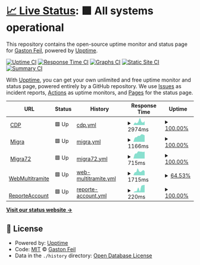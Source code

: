 # [📈 Live Status](https://galone.github.io/coim): <!--live status--> **🟩 All systems operational**

This repository contains the open-source uptime monitor and status page for [Gaston Feil](https://galone.github.io/coim), powered by [Upptime](https://github.com/upptime/upptime).

[![Uptime CI](https://github.com/galone/coim/workflows/Uptime%20CI/badge.svg)](https://github.com/galone/coim/actions?query=workflow%3A%22Uptime+CI%22)
[![Response Time CI](https://github.com/galone/coim/workflows/Response%20Time%20CI/badge.svg)](https://github.com/galone/coim/actions?query=workflow%3A%22Response+Time+CI%22)
[![Graphs CI](https://github.com/galone/coim/workflows/Graphs%20CI/badge.svg)](https://github.com/galone/coim/actions?query=workflow%3A%22Graphs+CI%22)
[![Static Site CI](https://github.com/galone/coim/workflows/Static%20Site%20CI/badge.svg)](https://github.com/galone/coim/actions?query=workflow%3A%22Static+Site+CI%22)
[![Summary CI](https://github.com/galone/coim/workflows/Summary%20CI/badge.svg)](https://github.com/galone/coim/actions?query=workflow%3A%22Summary+CI%22)

With [Upptime](https://upptime.js.org), you can get your own unlimited and free uptime monitor and status page, powered entirely by a GitHub repository. We use [Issues](https://github.com/galone/coim/issues) as incident reports, [Actions](https://github.com/galone/coim/actions) as uptime monitors, and [Pages](https://galone.github.io/coim) for the status page.

<!--start: status pages-->
<!-- This summary is generated by Upptime (https://github.com/upptime/upptime) -->
<!-- Do not edit this manually, your changes will be overwritten -->
<!-- prettier-ignore -->
| URL | Status | History | Response Time | Uptime |
| --- | ------ | ------- | ------------- | ------ |
| <img alt="" src="https://favicons.githubusercontent.com/ofertaideal.movistar.com.ar" height="13"> [CDP](https://ofertaideal.movistar.com.ar/intelligent_campaign) | 🟩 Up | [cdp.yml](https://github.com/galone/coim/commits/HEAD/history/cdp.yml) | <details><summary><img alt="Response time graph" src="./graphs/cdp/response-time-week.png" height="20"> 2974ms</summary><br><a href="https://galone.github.io/coim/history/cdp"><img alt="Response time 2743" src="https://img.shields.io/endpoint?url=https%3A%2F%2Fraw.githubusercontent.com%2Fgalone%2Fcoim%2FHEAD%2Fapi%2Fcdp%2Fresponse-time.json"></a><br><a href="https://galone.github.io/coim/history/cdp"><img alt="24-hour response time 3941" src="https://img.shields.io/endpoint?url=https%3A%2F%2Fraw.githubusercontent.com%2Fgalone%2Fcoim%2FHEAD%2Fapi%2Fcdp%2Fresponse-time-day.json"></a><br><a href="https://galone.github.io/coim/history/cdp"><img alt="7-day response time 2974" src="https://img.shields.io/endpoint?url=https%3A%2F%2Fraw.githubusercontent.com%2Fgalone%2Fcoim%2FHEAD%2Fapi%2Fcdp%2Fresponse-time-week.json"></a><br><a href="https://galone.github.io/coim/history/cdp"><img alt="30-day response time 2743" src="https://img.shields.io/endpoint?url=https%3A%2F%2Fraw.githubusercontent.com%2Fgalone%2Fcoim%2FHEAD%2Fapi%2Fcdp%2Fresponse-time-month.json"></a><br><a href="https://galone.github.io/coim/history/cdp"><img alt="1-year response time 2743" src="https://img.shields.io/endpoint?url=https%3A%2F%2Fraw.githubusercontent.com%2Fgalone%2Fcoim%2FHEAD%2Fapi%2Fcdp%2Fresponse-time-year.json"></a></details> | <details><summary><a href="https://galone.github.io/coim/history/cdp">100.00%</a></summary><a href="https://galone.github.io/coim/history/cdp"><img alt="All-time uptime 100.00%" src="https://img.shields.io/endpoint?url=https%3A%2F%2Fraw.githubusercontent.com%2Fgalone%2Fcoim%2FHEAD%2Fapi%2Fcdp%2Fuptime.json"></a><br><a href="https://galone.github.io/coim/history/cdp"><img alt="24-hour uptime 100.00%" src="https://img.shields.io/endpoint?url=https%3A%2F%2Fraw.githubusercontent.com%2Fgalone%2Fcoim%2FHEAD%2Fapi%2Fcdp%2Fuptime-day.json"></a><br><a href="https://galone.github.io/coim/history/cdp"><img alt="7-day uptime 100.00%" src="https://img.shields.io/endpoint?url=https%3A%2F%2Fraw.githubusercontent.com%2Fgalone%2Fcoim%2FHEAD%2Fapi%2Fcdp%2Fuptime-week.json"></a><br><a href="https://galone.github.io/coim/history/cdp"><img alt="30-day uptime 100.00%" src="https://img.shields.io/endpoint?url=https%3A%2F%2Fraw.githubusercontent.com%2Fgalone%2Fcoim%2FHEAD%2Fapi%2Fcdp%2Fuptime-month.json"></a><br><a href="https://galone.github.io/coim/history/cdp"><img alt="1-year uptime 100.00%" src="https://img.shields.io/endpoint?url=https%3A%2F%2Fraw.githubusercontent.com%2Fgalone%2Fcoim%2FHEAD%2Fapi%2Fcdp%2Fuptime-year.json"></a></details>
| <img alt="" src="https://favicons.githubusercontent.com/ofertaideal.movistar.com.ar" height="13"> [Migra](https://ofertaideal.movistar.com.ar/migraspositivas) | 🟩 Up | [migra.yml](https://github.com/galone/coim/commits/HEAD/history/migra.yml) | <details><summary><img alt="Response time graph" src="./graphs/migra/response-time-week.png" height="20"> 1166ms</summary><br><a href="https://galone.github.io/coim/history/migra"><img alt="Response time 1017" src="https://img.shields.io/endpoint?url=https%3A%2F%2Fraw.githubusercontent.com%2Fgalone%2Fcoim%2FHEAD%2Fapi%2Fmigra%2Fresponse-time.json"></a><br><a href="https://galone.github.io/coim/history/migra"><img alt="24-hour response time 1155" src="https://img.shields.io/endpoint?url=https%3A%2F%2Fraw.githubusercontent.com%2Fgalone%2Fcoim%2FHEAD%2Fapi%2Fmigra%2Fresponse-time-day.json"></a><br><a href="https://galone.github.io/coim/history/migra"><img alt="7-day response time 1166" src="https://img.shields.io/endpoint?url=https%3A%2F%2Fraw.githubusercontent.com%2Fgalone%2Fcoim%2FHEAD%2Fapi%2Fmigra%2Fresponse-time-week.json"></a><br><a href="https://galone.github.io/coim/history/migra"><img alt="30-day response time 1017" src="https://img.shields.io/endpoint?url=https%3A%2F%2Fraw.githubusercontent.com%2Fgalone%2Fcoim%2FHEAD%2Fapi%2Fmigra%2Fresponse-time-month.json"></a><br><a href="https://galone.github.io/coim/history/migra"><img alt="1-year response time 1017" src="https://img.shields.io/endpoint?url=https%3A%2F%2Fraw.githubusercontent.com%2Fgalone%2Fcoim%2FHEAD%2Fapi%2Fmigra%2Fresponse-time-year.json"></a></details> | <details><summary><a href="https://galone.github.io/coim/history/migra">100.00%</a></summary><a href="https://galone.github.io/coim/history/migra"><img alt="All-time uptime 100.00%" src="https://img.shields.io/endpoint?url=https%3A%2F%2Fraw.githubusercontent.com%2Fgalone%2Fcoim%2FHEAD%2Fapi%2Fmigra%2Fuptime.json"></a><br><a href="https://galone.github.io/coim/history/migra"><img alt="24-hour uptime 100.00%" src="https://img.shields.io/endpoint?url=https%3A%2F%2Fraw.githubusercontent.com%2Fgalone%2Fcoim%2FHEAD%2Fapi%2Fmigra%2Fuptime-day.json"></a><br><a href="https://galone.github.io/coim/history/migra"><img alt="7-day uptime 100.00%" src="https://img.shields.io/endpoint?url=https%3A%2F%2Fraw.githubusercontent.com%2Fgalone%2Fcoim%2FHEAD%2Fapi%2Fmigra%2Fuptime-week.json"></a><br><a href="https://galone.github.io/coim/history/migra"><img alt="30-day uptime 100.00%" src="https://img.shields.io/endpoint?url=https%3A%2F%2Fraw.githubusercontent.com%2Fgalone%2Fcoim%2FHEAD%2Fapi%2Fmigra%2Fuptime-month.json"></a><br><a href="https://galone.github.io/coim/history/migra"><img alt="1-year uptime 100.00%" src="https://img.shields.io/endpoint?url=https%3A%2F%2Fraw.githubusercontent.com%2Fgalone%2Fcoim%2FHEAD%2Fapi%2Fmigra%2Fuptime-year.json"></a></details>
| <img alt="" src="https://favicons.githubusercontent.com/ofertaideal.movistar.com.ar" height="13"> [Migra72](https://ofertaideal.movistar.com.ar/migraspositivas?planID=72) | 🟩 Up | [migra72.yml](https://github.com/galone/coim/commits/HEAD/history/migra72.yml) | <details><summary><img alt="Response time graph" src="./graphs/migra72/response-time-week.png" height="20"> 715ms</summary><br><a href="https://galone.github.io/coim/history/migra72"><img alt="Response time 623" src="https://img.shields.io/endpoint?url=https%3A%2F%2Fraw.githubusercontent.com%2Fgalone%2Fcoim%2FHEAD%2Fapi%2Fmigra72%2Fresponse-time.json"></a><br><a href="https://galone.github.io/coim/history/migra72"><img alt="24-hour response time 788" src="https://img.shields.io/endpoint?url=https%3A%2F%2Fraw.githubusercontent.com%2Fgalone%2Fcoim%2FHEAD%2Fapi%2Fmigra72%2Fresponse-time-day.json"></a><br><a href="https://galone.github.io/coim/history/migra72"><img alt="7-day response time 715" src="https://img.shields.io/endpoint?url=https%3A%2F%2Fraw.githubusercontent.com%2Fgalone%2Fcoim%2FHEAD%2Fapi%2Fmigra72%2Fresponse-time-week.json"></a><br><a href="https://galone.github.io/coim/history/migra72"><img alt="30-day response time 623" src="https://img.shields.io/endpoint?url=https%3A%2F%2Fraw.githubusercontent.com%2Fgalone%2Fcoim%2FHEAD%2Fapi%2Fmigra72%2Fresponse-time-month.json"></a><br><a href="https://galone.github.io/coim/history/migra72"><img alt="1-year response time 623" src="https://img.shields.io/endpoint?url=https%3A%2F%2Fraw.githubusercontent.com%2Fgalone%2Fcoim%2FHEAD%2Fapi%2Fmigra72%2Fresponse-time-year.json"></a></details> | <details><summary><a href="https://galone.github.io/coim/history/migra72">100.00%</a></summary><a href="https://galone.github.io/coim/history/migra72"><img alt="All-time uptime 100.00%" src="https://img.shields.io/endpoint?url=https%3A%2F%2Fraw.githubusercontent.com%2Fgalone%2Fcoim%2FHEAD%2Fapi%2Fmigra72%2Fuptime.json"></a><br><a href="https://galone.github.io/coim/history/migra72"><img alt="24-hour uptime 100.00%" src="https://img.shields.io/endpoint?url=https%3A%2F%2Fraw.githubusercontent.com%2Fgalone%2Fcoim%2FHEAD%2Fapi%2Fmigra72%2Fuptime-day.json"></a><br><a href="https://galone.github.io/coim/history/migra72"><img alt="7-day uptime 100.00%" src="https://img.shields.io/endpoint?url=https%3A%2F%2Fraw.githubusercontent.com%2Fgalone%2Fcoim%2FHEAD%2Fapi%2Fmigra72%2Fuptime-week.json"></a><br><a href="https://galone.github.io/coim/history/migra72"><img alt="30-day uptime 100.00%" src="https://img.shields.io/endpoint?url=https%3A%2F%2Fraw.githubusercontent.com%2Fgalone%2Fcoim%2FHEAD%2Fapi%2Fmigra72%2Fuptime-month.json"></a><br><a href="https://galone.github.io/coim/history/migra72"><img alt="1-year uptime 100.00%" src="https://img.shields.io/endpoint?url=https%3A%2F%2Fraw.githubusercontent.com%2Fgalone%2Fcoim%2FHEAD%2Fapi%2Fmigra72%2Fuptime-year.json"></a></details>
| <img alt="" src="https://favicons.githubusercontent.com/activatuchip.movistar.com.ar" height="13"> [WebMultitramite](https://activatuchip.movistar.com.ar/) | 🟩 Up | [web-multitramite.yml](https://github.com/galone/coim/commits/HEAD/history/web-multitramite.yml) | <details><summary><img alt="Response time graph" src="./graphs/web-multitramite/response-time-week.png" height="20"> 1715ms</summary><br><a href="https://galone.github.io/coim/history/web-multitramite"><img alt="Response time 1791" src="https://img.shields.io/endpoint?url=https%3A%2F%2Fraw.githubusercontent.com%2Fgalone%2Fcoim%2FHEAD%2Fapi%2Fweb-multitramite%2Fresponse-time.json"></a><br><a href="https://galone.github.io/coim/history/web-multitramite"><img alt="24-hour response time 3604" src="https://img.shields.io/endpoint?url=https%3A%2F%2Fraw.githubusercontent.com%2Fgalone%2Fcoim%2FHEAD%2Fapi%2Fweb-multitramite%2Fresponse-time-day.json"></a><br><a href="https://galone.github.io/coim/history/web-multitramite"><img alt="7-day response time 1715" src="https://img.shields.io/endpoint?url=https%3A%2F%2Fraw.githubusercontent.com%2Fgalone%2Fcoim%2FHEAD%2Fapi%2Fweb-multitramite%2Fresponse-time-week.json"></a><br><a href="https://galone.github.io/coim/history/web-multitramite"><img alt="30-day response time 1791" src="https://img.shields.io/endpoint?url=https%3A%2F%2Fraw.githubusercontent.com%2Fgalone%2Fcoim%2FHEAD%2Fapi%2Fweb-multitramite%2Fresponse-time-month.json"></a><br><a href="https://galone.github.io/coim/history/web-multitramite"><img alt="1-year response time 1791" src="https://img.shields.io/endpoint?url=https%3A%2F%2Fraw.githubusercontent.com%2Fgalone%2Fcoim%2FHEAD%2Fapi%2Fweb-multitramite%2Fresponse-time-year.json"></a></details> | <details><summary><a href="https://galone.github.io/coim/history/web-multitramite">64.53%</a></summary><a href="https://galone.github.io/coim/history/web-multitramite"><img alt="All-time uptime 64.48%" src="https://img.shields.io/endpoint?url=https%3A%2F%2Fraw.githubusercontent.com%2Fgalone%2Fcoim%2FHEAD%2Fapi%2Fweb-multitramite%2Fuptime.json"></a><br><a href="https://galone.github.io/coim/history/web-multitramite"><img alt="24-hour uptime 100.00%" src="https://img.shields.io/endpoint?url=https%3A%2F%2Fraw.githubusercontent.com%2Fgalone%2Fcoim%2FHEAD%2Fapi%2Fweb-multitramite%2Fuptime-day.json"></a><br><a href="https://galone.github.io/coim/history/web-multitramite"><img alt="7-day uptime 64.53%" src="https://img.shields.io/endpoint?url=https%3A%2F%2Fraw.githubusercontent.com%2Fgalone%2Fcoim%2FHEAD%2Fapi%2Fweb-multitramite%2Fuptime-week.json"></a><br><a href="https://galone.github.io/coim/history/web-multitramite"><img alt="30-day uptime 64.48%" src="https://img.shields.io/endpoint?url=https%3A%2F%2Fraw.githubusercontent.com%2Fgalone%2Fcoim%2FHEAD%2Fapi%2Fweb-multitramite%2Fuptime-month.json"></a><br><a href="https://galone.github.io/coim/history/web-multitramite"><img alt="1-year uptime 64.48%" src="https://img.shields.io/endpoint?url=https%3A%2F%2Fraw.githubusercontent.com%2Fgalone%2Fcoim%2FHEAD%2Fapi%2Fweb-multitramite%2Fuptime-year.json"></a></details>
| <img alt="" src="https://favicons.githubusercontent.com/exportaccount.herokuapp.com" height="13"> [ReporteAccount](https://exportaccount.herokuapp.com/) | 🟩 Up | [reporte-account.yml](https://github.com/galone/coim/commits/HEAD/history/reporte-account.yml) | <details><summary><img alt="Response time graph" src="./graphs/reporte-account/response-time-week.png" height="20"> 220ms</summary><br><a href="https://galone.github.io/coim/history/reporte-account"><img alt="Response time 147" src="https://img.shields.io/endpoint?url=https%3A%2F%2Fraw.githubusercontent.com%2Fgalone%2Fcoim%2FHEAD%2Fapi%2Freporte-account%2Fresponse-time.json"></a><br><a href="https://galone.github.io/coim/history/reporte-account"><img alt="24-hour response time 227" src="https://img.shields.io/endpoint?url=https%3A%2F%2Fraw.githubusercontent.com%2Fgalone%2Fcoim%2FHEAD%2Fapi%2Freporte-account%2Fresponse-time-day.json"></a><br><a href="https://galone.github.io/coim/history/reporte-account"><img alt="7-day response time 220" src="https://img.shields.io/endpoint?url=https%3A%2F%2Fraw.githubusercontent.com%2Fgalone%2Fcoim%2FHEAD%2Fapi%2Freporte-account%2Fresponse-time-week.json"></a><br><a href="https://galone.github.io/coim/history/reporte-account"><img alt="30-day response time 147" src="https://img.shields.io/endpoint?url=https%3A%2F%2Fraw.githubusercontent.com%2Fgalone%2Fcoim%2FHEAD%2Fapi%2Freporte-account%2Fresponse-time-month.json"></a><br><a href="https://galone.github.io/coim/history/reporte-account"><img alt="1-year response time 147" src="https://img.shields.io/endpoint?url=https%3A%2F%2Fraw.githubusercontent.com%2Fgalone%2Fcoim%2FHEAD%2Fapi%2Freporte-account%2Fresponse-time-year.json"></a></details> | <details><summary><a href="https://galone.github.io/coim/history/reporte-account">100.00%</a></summary><a href="https://galone.github.io/coim/history/reporte-account"><img alt="All-time uptime 100.00%" src="https://img.shields.io/endpoint?url=https%3A%2F%2Fraw.githubusercontent.com%2Fgalone%2Fcoim%2FHEAD%2Fapi%2Freporte-account%2Fuptime.json"></a><br><a href="https://galone.github.io/coim/history/reporte-account"><img alt="24-hour uptime 100.00%" src="https://img.shields.io/endpoint?url=https%3A%2F%2Fraw.githubusercontent.com%2Fgalone%2Fcoim%2FHEAD%2Fapi%2Freporte-account%2Fuptime-day.json"></a><br><a href="https://galone.github.io/coim/history/reporte-account"><img alt="7-day uptime 100.00%" src="https://img.shields.io/endpoint?url=https%3A%2F%2Fraw.githubusercontent.com%2Fgalone%2Fcoim%2FHEAD%2Fapi%2Freporte-account%2Fuptime-week.json"></a><br><a href="https://galone.github.io/coim/history/reporte-account"><img alt="30-day uptime 100.00%" src="https://img.shields.io/endpoint?url=https%3A%2F%2Fraw.githubusercontent.com%2Fgalone%2Fcoim%2FHEAD%2Fapi%2Freporte-account%2Fuptime-month.json"></a><br><a href="https://galone.github.io/coim/history/reporte-account"><img alt="1-year uptime 100.00%" src="https://img.shields.io/endpoint?url=https%3A%2F%2Fraw.githubusercontent.com%2Fgalone%2Fcoim%2FHEAD%2Fapi%2Freporte-account%2Fuptime-year.json"></a></details>

<!--end: status pages-->

[**Visit our status website →**](https://galone.github.io/coim)

## 📄 License

- Powered by: [Upptime](https://github.com/upptime/upptime)
- Code: [MIT](./LICENSE) © [Gaston Feil](https://galone.github.io/coim)
- Data in the `./history` directory: [Open Database License](https://opendatacommons.org/licenses/odbl/1-0/)
